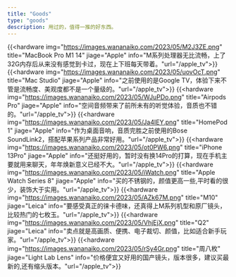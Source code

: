 ```yaml
---
title: "Goods"
type: "goods"
description: 用过的，值得一推的好东西。
---
```


{{<hardware img="https://images.wananaiko.com/2023/05/M2J3ZE.png" title="MacBook Pro M1 14" jiage="Apple" info="M系列处理器无比流畅，上了32G内存后从来没有感觉到卡过，现在上下班每天带着。"url="/apple_tv">}}
{{<hardware img="https://images.wananaiko.com/2023/05/uovOcT.png" title="Mac Studio" jiage="Apple" info="之前使用的是Google TV，体验下来不管是流畅度、美观度都不是一个量级的。"url="/apple_tv">}}
{{<hardware img="https://images.wananaiko.com/2023/05/WJuPDo.png" title="Airpods Pro" jiage="Apple" info="空间音频带来了前所未有的听觉体验，音质也不错的。"url="/apple_tv">}}
{{<hardware img="https://images.wananaiko.com/2023/05/Ja4IEY.png" title="HomePod 1" jiage="Apple" info="作为桌面音响，音质完胜之前使用的Bose SoundLink2，搭配苹果系列产品非常好用。"url="/apple_tv">}}
{{<hardware img="https://images.wananaiko.com/2023/05/ot0PW6.png" title="iPhone 13Pro" jiage="Apple" info="还挺好用的，暂时没有换14Pro的打算，现在手机主要就用来聊天，年年焕新意义已经不大。"url="/apple_tv">}}
{{<hardware img="https://images.wananaiko.com/2023/05/iWatch.png" title="Apple Watch Series 8" jiage="Apple" info="买的不锈钢的，颜值更高一些,平时看的很少，装饰大于实用。"url="/apple_tv">}}
{{<hardware img="https://images.wananaiko.com/2023/05/AZk67M.png" title="M10" jiage="Leica" info="要感受真正的徕卡德味，还真得上M系列机型和原厂镜头，比较热门的七枚玉。"url="/apple_tv">}}
{{<hardware img="https://images.wananaiko.com/2023/05/VhjEjX.png" title="Q2" jiage="Leica" info="卖点就是高画质、便携、电子裁切、颜值，比如适合新手玩家。"url="/apple_tv">}}
{{<hardware img="https://images.wananaiko.com/2023/05/rSy4Gr.png" title="周八枚" jiage="Light Lab Lens" info="价格便宜又好用的国产镜头，版本很多，建议买最新的,还有缩头版本。"url="/apple_tv">}}
